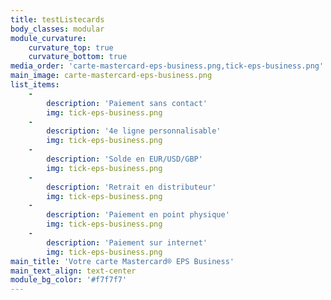 ```yaml
---
title: testListecards
body_classes: modular
module_curvature:
    curvature_top: true
    curvature_bottom: true
media_order: 'carte-mastercard-eps-business.png,tick-eps-business.png'
main_image: carte-mastercard-eps-business.png
list_items:
    -
        description: 'Paiement sans contact'
        img: tick-eps-business.png
    -
        description: '4e ligne personnalisable'
        img: tick-eps-business.png
    -
        description: 'Solde en EUR/USD/GBP'
        img: tick-eps-business.png
    -
        description: 'Retrait en distributeur'
        img: tick-eps-business.png
    -
        description: 'Paiement en point physique'
        img: tick-eps-business.png
    -
        description: 'Paiement sur internet'
        img: tick-eps-business.png
main_title: 'Votre carte Mastercard® EPS Business'
main_text_align: text-center
module_bg_color: '#f7f7f7'
---
```


